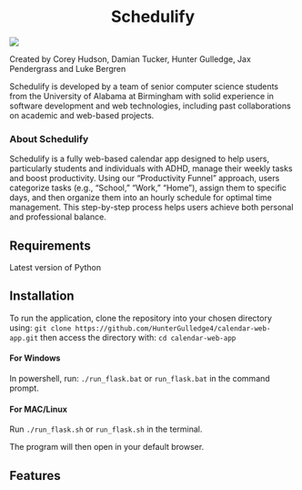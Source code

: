 
<h1  style="text-align:center;">Schedulify</h1>

![](https://i.ibb.co/591gqWv/logo.jpg)

Created by Corey Hudson, Damian Tucker, Hunter Gulledge, Jax Pendergrass and Luke Bergren

Schedulify is developed by a team of senior computer science students from the University of Alabama at Birmingham with solid experience in software development and web technologies, including past collaborations on academic and web-based projects.

  

### About Schedulify

Schedulify is a fully web-based calendar app designed to help users, particularly students and individuals with ADHD, manage their weekly tasks and boost productivity. Using our “Productivity Funnel” approach, users categorize tasks (e.g., “School,” “Work,” “Home”), assign them to specific days, and then organize them into an hourly schedule for optimal time management. This step-by-step process helps users achieve both personal and professional balance.

## Requirements
Latest version of Python

## Installation
To run the application, clone the repository into your chosen directory using:
`git clone https://github.com/HunterGulledge4/calendar-web-app.git`
then access the directory with:
`cd calendar-web-app`

#### For Windows
In powershell, run: 
`./run_flask.bat`
or
`run_flask.bat`
in the command prompt.

#### For MAC/Linux
Run `./run_flask.sh` or `run_flask.sh` in the terminal.

The program will then open in your default browser.

## Features
